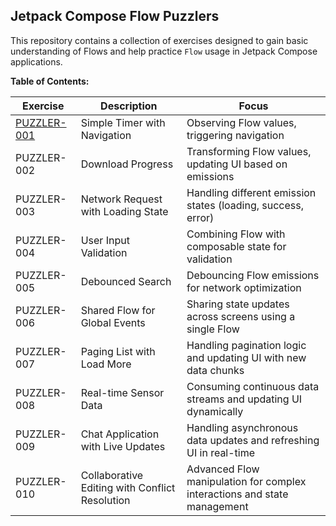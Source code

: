 ## Jetpack Compose Flow Puzzlers

This repository contains a collection of exercises designed to gain basic understanding of Flows and help practice `Flow` usage in Jetpack Compose applications. 

**Table of Contents:**

| Exercise | Description | Focus |
|---|---|---|
| [PUZZLER-001](PUZZLER-001.md) | Simple Timer with Navigation | Observing Flow values, triggering navigation |
| PUZZLER-002 | Download Progress | Transforming Flow values, updating UI based on emissions |
| PUZZLER-003 | Network Request with Loading State | Handling different emission states (loading, success, error) |
| PUZZLER-004 | User Input Validation | Combining Flow with composable state for validation |
| PUZZLER-005 | Debounced Search | Debouncing Flow emissions for network optimization |
| PUZZLER-006 | Shared Flow for Global Events | Sharing state updates across screens using a single Flow |
| PUZZLER-007 | Paging List with Load More | Handling pagination logic and updating UI with new data chunks |
| PUZZLER-008 | Real-time Sensor Data | Consuming continuous data streams and updating UI dynamically |
| PUZZLER-009 | Chat Application with Live Updates | Handling asynchronous data updates and refreshing UI in real-time |
| PUZZLER-010 | Collaborative Editing with Conflict Resolution | Advanced Flow manipulation for complex interactions and state management |
